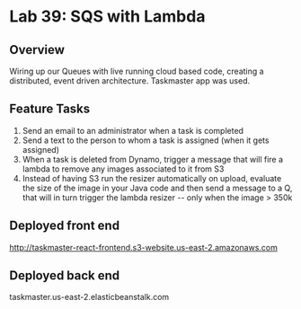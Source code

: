# Lab 39: SQS with Lambda

## Overview
Wiring up our Queues with live running cloud based code, creating a distributed, event driven architecture. Taskmaster app was used.

## Feature Tasks
1. Send an email to an administrator when a task is completed
2. Send a text to the person to whom a task is assigned (when it gets assigned)
3. When a task is deleted from Dynamo, trigger a message that will fire a lambda to remove any images associated to it from S3
4. Instead of having S3 run the resizer automatically on upload, evaluate the size of the image in your Java code and then send a message to a Q, that will in turn trigger the lambda resizer -- only when the image > 350k

## Deployed front end
http://taskmaster-react-frontend.s3-website.us-east-2.amazonaws.com

## Deployed back end
taskmaster.us-east-2.elasticbeanstalk.com 

